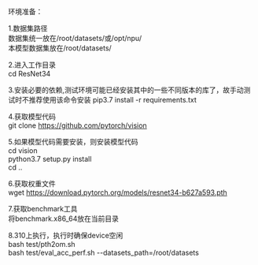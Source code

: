 环境准备：  

1.数据集路径  
数据集统一放在/root/datasets/或/opt/npu/  
本模型数据集放在/root/datasets/  

2.进入工作目录  
cd ResNet34  

3.安装必要的依赖,测试环境可能已经安装其中的一些不同版本的库了，故手动测试时不推荐使用该命令安装
pip3.7 install -r requirements.txt 

4.获取模型代码  
git clone https://github.com/pytorch/vision  

5.如果模型代码需要安装，则安装模型代码  
cd vision  
python3.7 setup.py install  
cd ..  

6.获取权重文件  
wget https://download.pytorch.org/models/resnet34-b627a593.pth

7.获取benchmark工具  
将benchmark.x86_64放在当前目录  

8.310上执行，执行时确保device空闲  
bash test/pth2om.sh  
bash test/eval_acc_perf.sh --datasets_path=/root/datasets  
